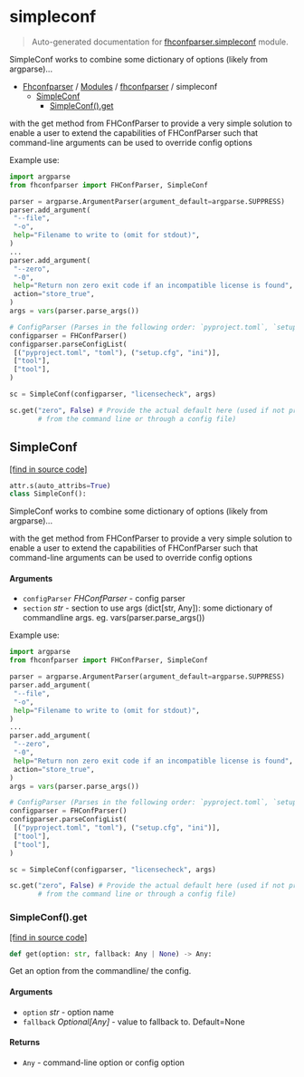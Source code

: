 # simpleconf

> Auto-generated documentation for [fhconfparser.simpleconf](../../fhconfparser/simpleconf.py) module.

SimpleConf works to combine some dictionary of options (likely from argparse)...

- [Fhconfparser](../README.md#fhconfparser-index) / [Modules](../README.md#fhconfparser-modules) / [fhconfparser](index.md#fhconfparser) / simpleconf
    - [SimpleConf](#simpleconf)
        - [SimpleConf().get](#simpleconfget)

with the get method from FHConfParser to provide a very simple solution to enable
a user to extend the capabilities of FHConfParser such that command-line arguments
can be used to override config options

Example use:

```python
import argparse
from fhconfparser import FHConfParser, SimpleConf

parser = argparse.ArgumentParser(argument_default=argparse.SUPPRESS)
parser.add_argument(
 "--file",
 "-o",
 help="Filename to write to (omit for stdout)",
)
...
parser.add_argument(
 "--zero",
 "-0",
 help="Return non zero exit code if an incompatible license is found",
 action="store_true",
)
args = vars(parser.parse_args())

# ConfigParser (Parses in the following order: `pyproject.toml`, `setup.cfg`
configparser = FHConfParser()
configparser.parseConfigList(
 [("pyproject.toml", "toml"), ("setup.cfg", "ini")],
 ["tool"],
 ["tool"],
)

sc = SimpleConf(configparser, "licensecheck", args)

sc.get("zero", False) # Provide the actual default here (used if not provided
       # from the command line or through a config file)
```

## SimpleConf

[[find in source code]](../../fhconfparser/simpleconf.py#L51)

```python
attr.s(auto_attribs=True)
class SimpleConf():
```

SimpleConf works to combine some dictionary of options (likely from argparse)...

with the get method from FHConfParser to provide a very simple solution to enable
a user to extend the capabilities of FHConfParser such that command-line arguments
can be used to override config options

#### Arguments

- `configParser` *FHConfParser* - config parser
- `section` *str* - section to use
args (dict[str, Any]): some dictionary of commandline args.
eg. vars(parser.parse_args())

Example use:

```python
import argparse
from fhconfparser import FHConfParser, SimpleConf

parser = argparse.ArgumentParser(argument_default=argparse.SUPPRESS)
parser.add_argument(
 "--file",
 "-o",
 help="Filename to write to (omit for stdout)",
)
...
parser.add_argument(
 "--zero",
 "-0",
 help="Return non zero exit code if an incompatible license is found",
 action="store_true",
)
args = vars(parser.parse_args())

# ConfigParser (Parses in the following order: `pyproject.toml`, `setup.cfg`
configparser = FHConfParser()
configparser.parseConfigList(
 [("pyproject.toml", "toml"), ("setup.cfg", "ini")],
 ["tool"],
 ["tool"],
)

sc = SimpleConf(configparser, "licensecheck", args)

sc.get("zero", False) # Provide the actual default here (used if not provided
       # from the command line or through a config file)
```

### SimpleConf().get

[[find in source code]](../../fhconfparser/simpleconf.py#L103)

```python
def get(option: str, fallback: Any | None) -> Any:
```

Get an option from the commandline/ the config.

#### Arguments

- `option` *str* - option name
- `fallback` *Optional[Any]* - value to fallback to. Default=None

#### Returns

- `Any` - command-line option or config option
